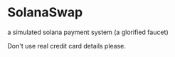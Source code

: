 ﻿# SolanaSwap
a simulated solana payment system
(a glorified faucet)

Don't use real credit card details please.
